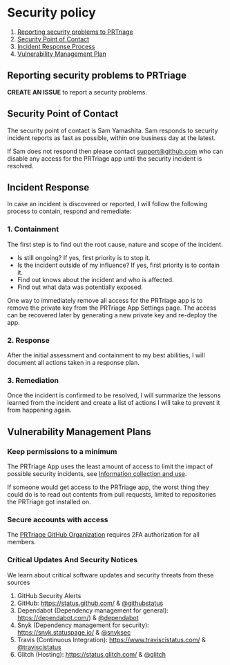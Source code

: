 # Security policy

1. [Reporting security problems to PRTriage](#reporting)
2. [Security Point of Contact](#contact)
3. [Incident Response Process](#process)
4. [Vulnerability Management Plan](#vulnerability-management)

<a name="reporting"></a>
## Reporting security problems to PRTriage

**CREATE AN ISSUE** to report a security problems.

<a name="contact"></a>
## Security Point of Contact

The security point of contact is Sam Yamashita. Sam responds to security
incident reports as fast as possible, within one business day at the latest.

If Sam does not respond then please contact support@github.com
who can disable any access for the PRTriage app until the security incident is resolved.

<a name="process"></a>
## Incident Response

In case an incident is discovered or reported, I will follow the following
process to contain, respond and remediate:


### 1. Containment

The first step is to find out the root cause, nature and scope of the incident.

- Is still ongoing? If yes, first priority is to stop it.
- Is the incident outside of my influence? If yes, first priority is to contain it.
- Find out knows about the incident and who is affected.
- Find out what data was potentially exposed.

One way to immediately remove all access for the PRTriage app is to remove the
private key from the PRTriage App Settings page. The access can be recovered later
by generating a new private key and re-deploy the app.


### 2. Response

After the initial assessment and containment to my best abilities, I will
document all actions taken in a response plan.


### 3. Remediation

Once the incident is confirmed to be resolved, I will summarize the lessons
learned from the incident and create a list of actions I will take to prevent
it from happening again.


<a name="vulnerability-management"></a>
## Vulnerability Management Plans

### Keep permissions to a minimum

The PRTriage App uses the least amount of access to limit the impact of possible
security incidents, see [Information collection and use](PRIVACY.md#information-collection-and-use).

If someone would get access to the PRTriage app, the worst thing they could do is to
read out contents from pull requests, limited to repositories the PRTriage got
installed on.

### Secure accounts with access

The [PRTriage GitHub Organization](https://github.com/pr-triage) requires 2FA authorization
for all members.

### Critical Updates And Security Notices

We learn about critical software updates and security threats from these sources

1. GitHub Security Alerts
1. GitHub: https://status.github.com/ & [@githubstatus](https://twitter.com/githubstatus)
1. Dependabot (Dependency management for general): https://dependabot.com/) & [@dependabot](https://twitter.com/dependabot)
1. Snyk (Dependency management for security): https://snyk.statuspage.io/ & [@snyksec](https://twitter.com/snyksec)
1. Travis (Continuous Integration): https://www.traviscistatus.com/ & [@traviscistatus](https://twitter.com/traviscistatus)
1. Glitch (Hosting): https://status.glitch.com/ & [@glitch](https://twitter.com/glitch?lang=ens)

